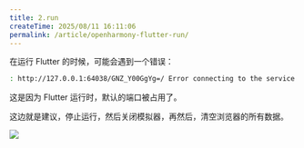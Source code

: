 ```yaml
---
title: 2.run
createTime: 2025/08/11 16:11:06
permalink: /article/openharmony-flutter-run/
---
```


在运行 Flutter 的时候，可能会遇到一个错误：

```sh
: http://127.0.0.1:64038/GNZ_Y00GgYg=/ Error connecting to the service protocol: failed to connect to http://127.0.0.1:64038/GNZ_Y00GgYg=/ HttpException: Connection closed before full header was received, uri = http://127.0.0.1:64038/GNZ_Y00GgYg=/ws
```

这是因为 Flutter 运行时，默认的端口被占用了。

这边就是建议，停止运行，然后关闭模拟器，再然后，清空浏览器的所有数据。

![](/imgs/hongmeng-add.png)




